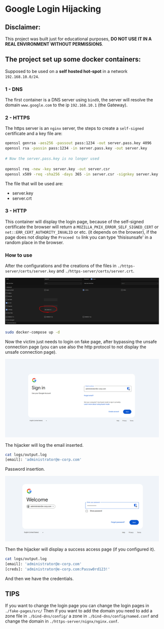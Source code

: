 # Google Login Hijacking

## Disclaimer:

This project was built just for educational purposes, **DO NOT USE IT IN A REAL ENVIRONMENT WITHOUT PERMISSIONS**.

## The project set up some docker containers:

Supposed to be used on a **self hosted hot-spot** in a network `192.168.10.0/24`.

### 1 - DNS

The first container is a DNS server using `bind9`, the server will resolve the domain `www.google.com` to the ip `192.168.10.1` (the Gateway).

### 2 - HTTPS

The https server is an `nginx` server, the steps to create a `self-signed` certificate and a key file are:

```bash
openssl genrsa -aes256 -passout pass:1234 -out server.pass.key 4096     # Generate the server pass key
openssl rsa -passin pass:1234 -in server.pass.key -out server.key       # Generate the server key from the server pass key

# Now the server.pass.key is no longer used

openssl req -new -key server.key -out server.csr                        # Createion of the csr file to create the cert
openssl x509 -req -sha256 -days 365 -in server.csr -signkey server.key -out server.crt # Creating the cert file
```

The file that will be used are:
- server.key
- server.crt

### 3 - HTTP

This container will display the login page, because of the self-signed certificate the browser will return a `MOZILLA_PKIX_ERROR_SELF_SIGNED_CERT` or `net::ERR_CERT_AUTHORITY_INVALID` or etc. (it depends on the browser), if the page does not display the `Proceed to` link you can type 'thisisunsafe' in a random place in the browser.

### How to use

After the configurations and the creations of the files in `./https-server/certs/server.key` and `./https-server/certs/server.crt`.

![alt text](doc/start-ap.png)

```bash
sudo docker-compose up -d
```

Now the victim just needs to login on fake page, after bypassing the unsafe connection page (you can use also the http protocol to not display the unsafe connection page).

![alt text](doc/email-insertion.png)

The hijacker will log the email inserted.

```bash
cat logs/output.log 
[email]: 'administrator@e-corp.com'
```

Password insertion.

![alt text](doc/password-insertion.png)

Then the hijacker will display a success access page (if you configured it).

```bash
cat logs/output.log 
[email]: 'administrator@e-corp.com'
[creds]: 'administrator@e-corp.com:Passw0rd123!'
```

And then we have the credentials.

## TIPS

If you want to change the login page you can change the login pages in `./fake-pages/src/`
Then if you want to add the domain you need to add a zone file in `./bind-dns/config/` a zone in `./bind-dns/config/named.conf` and change the domain in `./https-server/nignx/nginx.conf`.
